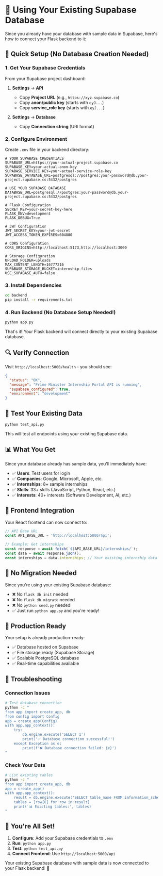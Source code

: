 # 🎯 Using Your Existing Supabase Database

Since you already have your database with sample data in Supabase, here's how to connect your Flask backend to it:

## 🚀 Quick Setup (No Database Creation Needed)

### 1. Get Your Supabase Credentials

From your Supabase project dashboard:

1. **Settings** → **API**
   - Copy **Project URL** (e.g., `https://xyz.supabase.co`)
   - Copy **anon/public key** (starts with `eyJ...`)
   - Copy **service_role key** (starts with `eyJ...`)

2. **Settings** → **Database**
   - Copy **Connection string** (URI format)

### 2. Configure Environment

Create `.env` file in your backend directory:

```env
# YOUR SUPABASE CREDENTIALS
SUPABASE_URL=https://your-actual-project.supabase.co
SUPABASE_KEY=your-actual-anon-key
SUPABASE_SERVICE_KEY=your-actual-service-role-key
SUPABASE_DATABASE_URL=postgresql://postgres:your-password@db.your-project.supabase.co:5432/postgres

# USE YOUR SUPABASE DATABASE
DATABASE_URL=postgresql://postgres:your-password@db.your-project.supabase.co:5432/postgres

# Flask Configuration
SECRET_KEY=your-secret-key-here
FLASK_ENV=development
FLASK_DEBUG=True

# JWT Configuration
JWT_SECRET_KEY=your-jwt-secret
JWT_ACCESS_TOKEN_EXPIRES=604800

# CORS Configuration
CORS_ORIGINS=http://localhost:5173,http://localhost:3000

# Storage Configuration
UPLOAD_FOLDER=uploads
MAX_CONTENT_LENGTH=16777216
SUPABASE_STORAGE_BUCKET=internship-files
USE_SUPABASE_AUTH=false
```

### 3. Install Dependencies

```bash
cd backend
pip install -r requirements.txt
```

### 4. Run Backend (No Database Setup Needed!)

```bash
python app.py
```

That's it! Your Flask backend will connect directly to your existing Supabase database.

## 🔍 Verify Connection

Visit `http://localhost:5000/health` - you should see:

```json
{
  "status": "OK",
  "message": "Prime Minister Internship Portal API is running",
  "supabase_configured": true,
  "environment": "development"
}
```

## 🧪 Test Your Existing Data

```bash
python test_api.py
```

This will test all endpoints using your existing Supabase data.

## 📊 What You Get

Since your database already has sample data, you'll immediately have:

- ✅ **Users**: Test users for login
- ✅ **Companies**: Google, Microsoft, Apple, etc.
- ✅ **Internships**: 8+ sample internships
- ✅ **Skills**: 33+ skills (JavaScript, Python, React, etc.)
- ✅ **Interests**: 40+ interests (Software Development, AI, etc.)

## 🔗 Frontend Integration

Your React frontend can now connect to:

```javascript
// API Base URL
const API_BASE_URL = 'http://localhost:5000/api';

// Example: Get internships
const response = await fetch(`${API_BASE_URL}/internships/`);
const data = await response.json();
const internships = data.internships; // Your existing internship data!
```

## 🎯 No Migration Needed

Since you're using your existing Supabase database:
- ❌ No `flask db init` needed
- ❌ No `flask db migrate` needed  
- ❌ No `python seed.py` needed
- ✅ Just run `python app.py` and you're ready!

## 🚀 Production Ready

Your setup is already production-ready:
- ✅ Database hosted on Supabase
- ✅ File storage ready (Supabase Storage)
- ✅ Scalable PostgreSQL database
- ✅ Real-time capabilities available

## 🔧 Troubleshooting

### Connection Issues
```bash
# Test database connection
python -c "
from app import create_app, db
from config import Config
app = create_app(Config)
with app.app_context():
    try:
        db.engine.execute('SELECT 1')
        print('✅ Database connection successful!')
    except Exception as e:
        print(f'❌ Database connection failed: {e}')
"
```

### Check Your Data
```bash
# List existing tables
python -c "
from app import create_app, db
app = create_app()
with app.app_context():
    result = db.engine.execute('SELECT table_name FROM information_schema.tables WHERE table_schema = \'public\'')
    tables = [row[0] for row in result]
    print('📊 Existing tables:', tables)
"
```

## 🎉 You're All Set!

1. **Configure**: Add your Supabase credentials to `.env`
2. **Run**: `python app.py`
3. **Test**: `python test_api.py`
4. **Connect Frontend**: Use `http://localhost:5000/api`

Your existing Supabase database with sample data is now connected to your Flask backend! 🚀
